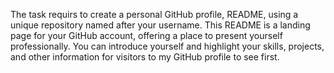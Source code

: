 The task requirs to create a personal GitHub profile, README, using a unique repository named after your username. This README is a landing page for your GitHub account, offering a place to present yourself professionally. You can introduce yourself and highlight your skills, projects, and other information for visitors to my GitHub profile to see first.

